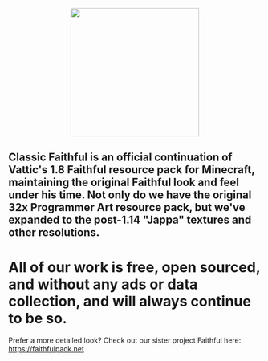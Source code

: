 <p align="center">
  <img src="https://database.faithfulpack.net/images/branding/wordmarks/outlined/flat/classic_faithful_flat_border.png" align="center" height="256">
</p>

## Classic Faithful is an official continuation of Vattic's 1.8 Faithful resource pack for Minecraft, maintaining the original Faithful look and feel under his time. Not only do we have the original 32x Programmer Art resource pack, but we've expanded to the post-1.14 "Jappa" textures and other resolutions.

# All of our work is free, open sourced, and without any ads or data collection, and will always continue to be so.

Prefer a more detailed look? Check out our sister project Faithful here: https://faithfulpack.net
